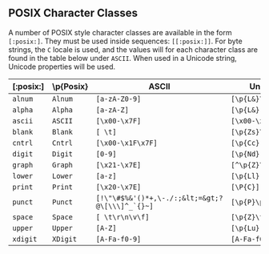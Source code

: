 ## POSIX Character Classes

A number of POSIX style character classes are available in the form `[:posix:]`. They must be used inside sequences: `[[:posix:]]`. For byte strings, the `C` locale is used, and the values will for each character class are found in the table below under `ASCII`. When used in a Unicode string, Unicode properties will be used.


\[:posix:] | \\p\{Posix} | ASCII                                             | Unicode
---------- | ----------- | ------------------------------------------------- | -------
`alnum`    | `Alnum`     | `[a-zA-Z0-9]`                                     | `[\p{L&}\p{Nd}]`
`alpha`    | `Alpha`     | `[a-zA-Z]`                                        | `[\p{L&}]`
`ascii`    | `ASCII`     | `[\x00-\x7F]`                                     | `[\x00-\x7F]`
`blank`    | `Blank`     | `[ \t]`                                           | `[\p{Zs}\t]`
`cntrl`    | `Cntrl`     | `[\x00-\x1F\x7F]`                                 | `[\p{Cc}]`
`digit`    | `Digit`     | `[0-9]`                                           | `[\p{Nd}]`
`graph`    | `Graph`     | `[\x21-\x7E]`                                     | `[^\p{Z}\p{C}]`
`lower`    | `Lower`     | `[a-z]`                                           | `[\p{Ll}]`
`print`    | `Print`     | `[\x20-\x7E]`                                     | `[\P{C}]`
`punct`    | `Punct`     | ``[!\"\#$%&'()*+,\-./:;&lt;=&gt;?@\[\\\]^_`{}~]`` | `[\p{P}\p{S}]`
`space`    | `Space`     | `[ \t\r\n\v\f]`                                   | `[\p{Z}\t\r\n\v\f]`
`upper`    | `Upper`     | `[A-Z]`                                           | `[\p{Lu}]`
`xdigit`   | `XDigit`    | `[A-Fa-f0-9]`                                     | `[A-Fa-f0-9]`
